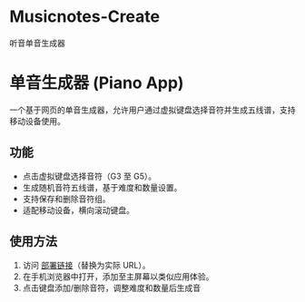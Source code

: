 # Musicnotes-Create
听音单音生成器
# 单音生成器 (Piano App)

一个基于网页的单音生成器，允许用户通过虚拟键盘选择音符并生成五线谱，支持移动设备使用。

## 功能
- 点击虚拟键盘选择音符（G3 至 G5）。
- 生成随机音符五线谱，基于难度和数量设置。
- 支持保存和删除音符组。
- 适配移动设备，横向滚动键盘。

## 使用方法
1. 访问 [部署链接](https://your-app.pages.dev)（替换为实际 URL）。
2. 在手机浏览器中打开，添加至主屏幕以类似应用体验。
3. 点击键盘添加/删除音符，调整难度和数量后生成音
